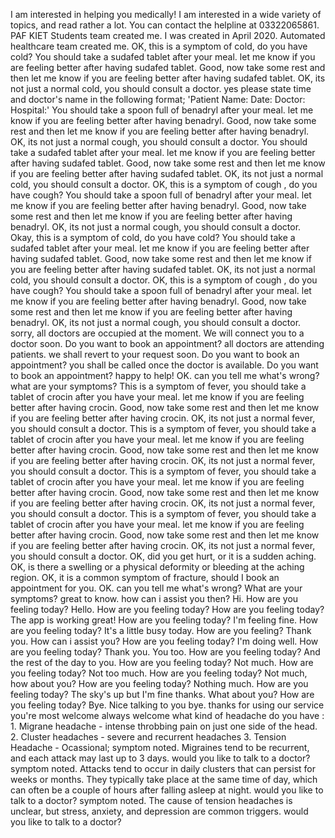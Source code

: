 I am interested in helping you medically!
I am interested in a wide variety of topics, and read rather a lot.
You can contact the helpline at 03322065861.
PAF KIET Students team created me.
I was created in April 2020.
Automated healthcare team created me.
OK, this is a symptom of cold, do you have cold?
You should take a sudafed tablet after your meal.
let me know if you are feeling better after having sudafed tablet.
Good, now take some rest and then let me know if you are feeling better after having sudafed tablet.
OK, its not just a normal cold, you should consult a doctor.
yes please state time and doctor's name in the following format; 'Patient Name:  Date:  Doctor: Hospital:'
You should take a spoon full of benadryl after your meal.
let me know if you are feeling better after having benadryl.
Good, now take some rest and then let me know if you are feeling better after having benadryl.
OK, its not just a normal cough, you should consult a doctor.
You should take a sudafed tablet after your meal.
let me know if you are feeling better after having sudafed tablet.
Good, now take some rest and then let me know if you are feeling better after having sudafed tablet.
OK, its not just a normal cold, you should consult a doctor.
OK, this is a symptom of cough , do you have cough?
You should take a spoon full of benadryl after your meal.
let me know if you are feeling better after having benadryl.
Good, now take some rest and then let me know if you are feeling better after having benadryl.
OK, its not just a normal cough, you should consult a doctor.
Okay, this is a symptom of cold, do you have cold?
You should take a sudafed tablet after your meal.
let me know if you are feeling better after having sudafed tablet.
Good, now take some rest and then let me know if you are feeling better after having sudafed tablet.
OK, its not just a normal cold, you should consult a doctor.
OK, this is a symptom of cough , do you have cough?
You should take a spoon full of benadryl after your meal.
let me know if you are feeling better after having benadryl.
Good, now take some rest and then let me know if you are feeling better after having benadryl.
OK, its not just a normal cough, you should consult a doctor.
sorry, all doctors are occupied at the moment. We will connect you to a doctor soon. Do you want to book an appointment?
all doctors are attending patients. we shall revert to your request soon. Do you want to book an appointment?
you shall be called once the doctor is available. Do you want to book an appointment?
happy to help!
OK. can you tell me what's wrong? what are your symptoms?
This is a symptom of fever, you should take a tablet of crocin after you have your meal.
let me know if you are feeling better after having crocin.
Good, now take some rest and then let me know if you are feeling better after having crocin.
OK, its not just a normal fever, you should consult a doctor.
This is a symptom of fever, you should take a tablet of crocin after you have your meal.
let me know if you are feeling better after having crocin.
Good, now take some rest and then let me know if you are feeling better after having crocin.
OK, its not just a normal fever, you should consult a doctor.
This is a symptom of fever, you should take a tablet of crocin after you have your meal.
let me know if you are feeling better after having crocin.
Good, now take some rest and then let me know if you are feeling better after having crocin.
OK, its not just a normal fever, you should consult a doctor.
This is a symptom of fever, you should take a tablet of crocin after you have your meal.
let me know if you are feeling better after having crocin.
Good, now take some rest and then let me know if you are feeling better after having crocin.
OK, its not just a normal fever, you should consult a doctor.
OK, did you get hurt, or it is a sudden aching.
OK, is there a swelling or a physical deformity or bleeding at the aching region.
OK, it is a common symptom of fracture, should I book an appointment for you.
OK. can you tell me what's wrong? What are your symptoms?
great to know. how can i assist you then?
Hi. How are you feeling today?
Hello. How are you feeling today?
How are you feeling today?
The app is working great! How are you feeling today?
I'm feeling fine. How are you feeling today?
It's a little busy today. How are you feeling?
Thank you. How can i assist you? How are you feeling today?
I'm doing well. How are you feeling today?
Thank you. You too. How are you feeling today?
And the rest of the day to you. How are you feeling today?
Not much. How are you feeling today?
Not too much. How are you feeling today?
Not much, how about you? How are you feeling today?
Nothing much. How are you feeling today?
The sky's up but I'm fine thanks. What about you? How are you feeling today?
Bye. Nice talking to you
bye. thanks for using our service
you're most welcome
always welcome
what kind of headache do you have : 1. Migrane headache - intense throbbing pain on just one side of the head. 2. Cluster headaches - severe and recurrent headaches 3. Tension Headache - Ocassional;
symptom noted. Migraines tend to be recurrent, and each attack may last up to 3 days. would you like to talk to a doctor?
symptom noted. Attacks tend to occur in daily clusters that can persist for weeks or months. They typically take place at the same time of day, which can often be a couple of hours after falling asleep at night. would you like to talk to a doctor?
symptom noted. The cause of tension headaches is unclear, but stress, anxiety, and depression are common triggers. would you like to talk to a doctor?

